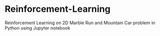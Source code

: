 # Reinforcement-Learning
Reinforcement Learning on 2D Marble Run and Mountain Car problem in Python using Jupyter notebook
